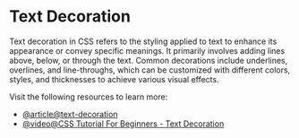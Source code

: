 # Text Decoration

Text decoration in CSS refers to the styling applied to text to enhance its appearance or convey specific meanings. It primarily involves adding lines above, below, or through the text. Common decorations include underlines, overlines, and line-throughs, which can be customized with different colors, styles, and thicknesses to achieve various visual effects.

Visit the following resources to learn more:

- [@article@text-decoration](https://developer.mozilla.org/en-US/docs/Web/CSS/text-decoration)
- [@video@CSS Tutorial For Beginners - Text Decoration](https://www.youtube.com/watch?v=dm54To0EOpw)